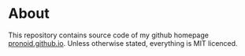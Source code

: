 # About
This repository contains source code of my github homepage [pronoid.github.io](http://pronoid.github.io).
Unless otherwise stated, everything is MIT licenced.
